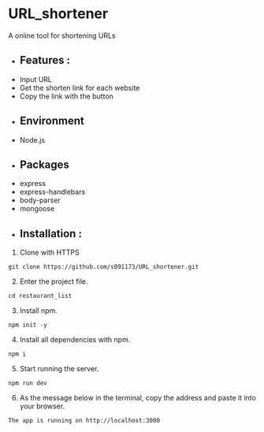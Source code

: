# URL_shortener
A online tool for shortening URLs

- ## Features :
* Input URL
* Get the shorten link for each website
* Copy the link with the button 

- ## Environment
* Node.js

- ## Packages
* express
* express-handlebars
* body-parser
* mongoose

- ## Installation :

1. Clone with HTTPS
```
git clone https://github.com/s091173/URL_shortener.git
```
2. Enter the project file.
```
cd restaurant_list
```
3. Install npm.
```
npm init -y
```
4. Install all dependencies with npm.
```
npm i
```
5. Start running the server.
```
npm run dev
```
6. As the message below in the terminal, copy the address and paste it into your browser.
```
The app is running on http://localhost:3000
```